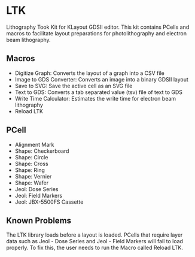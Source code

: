 # LTK
Lithography Took Kit for KLayout GDSII editor. This kit contains PCells and macros to facilitate layout preparations for photolithography and electron beam lithography.

## Macros
* Digitize Graph: Converts the layout of a graph into a CSV file
* Image to GDS Converter: Converts an image into a binary GDSII layout
* Save to SVG: Save the active cell as an SVG file
* Text to GDS: Converts a tab separated value (tsv) file of text to GDS
* Write Time Calculator: Estimates the write time for electron beam lithography
* Reload LTK


## PCell
* Alignment Mark
* Shape: Checkerboard
* Shape: Circle
* Shape: Cross
* Shape: Ring
* Shape: Vernier
* Shape: Wafer
* Jeol: Dose Series
* Jeol: Field Markers
* Jeol: JBX-5500FS Cassette

## Known Problems
The LTK library loads before a layout is loaded. PCells that require layer data such as
Jeol - Dose Series and Jeol - Field Markers will fail to load properly. To fix this,
the user needs to run the Macro called Reload LTK.
